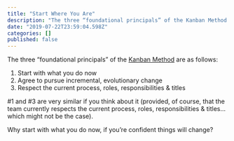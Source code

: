```yaml
---
title: "Start Where You Are"
description: "The three “foundational principals” of the Kanban Method are as follows:"
date: "2019-07-22T23:59:04.598Z"
categories: []
published: false
---
```


The three “foundational principals” of the [Kanban Method](http://www.djaa.com/principles-kanban-method-0) are as follows:

1.  Start with what you do now
2.  Agree to pursue incremental, evolutionary change
3.  Respect the current process, roles, responsibilities & titles

#1 and #3 are very similar if you think about it (provided, of course, that the team currently respects the current process, roles, responsibilities & titles…which might not be the case).

Why start with what you do now, if you’re confident things will change?
